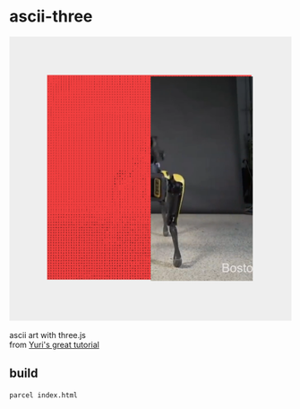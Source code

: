 # ascii-three
![ascii](https://github.com/danieledep/webgl-sketches/blob/main/ascii-three/img/screenshot.png)  

ascii art with three.js  
from [Yuri's great tutorial](https://www.youtube.com/watch?v=uO_r3wDfAWo)  

## build

`parcel index.html`

